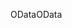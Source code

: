 <span data-ttu-id="80961-101">OData</span><span class="sxs-lookup"><span data-stu-id="80961-101">OData</span></span>